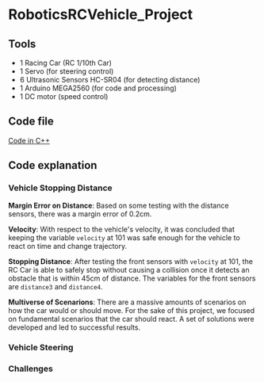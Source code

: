 # RoboticsRCVehicle_Project

## Tools
* 1 Racing Car (RC 1/10th Car)
* 1 Servo (for steering control)
* 6 Ultrasonic Sensors HC-SR04 (for detecting distance)
* 1 Arduino MEGA2560 (for code and processing)
* 1 DC motor (speed control)

## Code file
[Code in C++](RoboticsRCVehicle_Code.ino)

## Code explanation
### Vehicle Stopping Distance
**Margin Error on Distance**: Based on some testing with the distance sensors, there was a margin error of 0.2cm. 

<strong>Velocity</strong>: With respect to the vehicle's velocity, it was concluded that keeping the variable `velocity` at 101 was safe enough for the vehicle to react on time and change trajectory.

**Stopping Distance**: After testing the front sensors with `velocity` at 101, the RC Car is able to safely stop without causing a collision once it detects an obstacle that is within 45cm of distance. The variables for the front sensors are `distance3` and `distance4`.

**Multiverse of Scenarions**: There are a massive amounts of scenarios on how the car would or should move. For the sake of this project, we focused on fundamental scenarios that the car should react. A set of solutions were developed and led to successful results.

### Vehicle Steering

### Challenges



